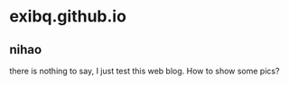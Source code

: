 # exibq.github.io
## nihao
there is nothing to say, I just test this web blog.
How to show some pics?
